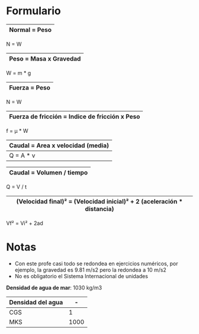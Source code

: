 # Formulario

Normal = Peso | 
--- |  
N = W

Peso = Masa x Gravedad | 
--- |  
W = m * g

Fuerza = Peso | 
--- |  
N = W

Fuerza de fricción =  Indice de fricción x Peso | 
--- |  
f = µ * W

Caudal =  Area x velocidad (media)  | 
--- |  
Q = A * v |

Caudal =  Volumen / tiempo  | 
--- |  
Q = V / t

(Velocidad final)² =  (Velocidad inicial)² + 2 (aceleración * distancia)  | 
--- |  
Vf² = Vi² + 2ad

# Notas

- Con este profe casi todo se redondea en ejercicios numéricos, por ejemplo, la gravedad es 9.81 m/s2 pero la redondea a 10 m/s2
- No es obligatorio el Sistema Internacional de unidades

**Densidad de agua de mar**: 1030 kg/m3

Densidad del agua | -
--- | ---
CGS | 1
MKS | 1000